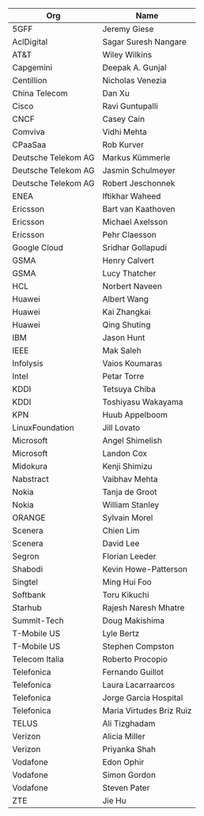 | Org                    | Name                                                |
| -----------------------| ----------------------------------------------------|
| 5GFF	| Jeremy Giese |
| AclDigital | Sagar Suresh Nangare |
| AT&T	| Wiley Wilkins |
| Capgemini	| Deepak A. Gunjal |
| Centillion | Nicholas Venezia |
| China Telecom | Dan Xu |
| Cisco | Ravi Guntupalli |
| CNCF | Casey Cain |
| Comviva | Vidhi Mehta |
| CPaaSaa | Rob Kurver |
| Deutsche Telekom AG	| Markus Kümmerle |
| Deutsche Telekom AG	| Jasmin Schulmeyer |
| Deutsche Telekom AG	| Robert Jeschonnek |
| ENEA | Iftikhar Waheed |
| Ericsson | Bart van Kaathoven |
| Ericsson | Michael Axelsson |
| Ericsson | Pehr Claesson |
| Google Cloud	| Sridhar Gollapudi |
| GSMA	| Henry Calvert |
| GSMA	| Lucy Thatcher |
| HCL | Norbert Naveen |
| Huawei| Albert Wang |
| Huawei | Kai Zhangkai |
| Huawei| Qing Shuting |
| IBM	| Jason Hunt |
| IEEE | Mak Saleh |
| Infolysis | Vaios Koumaras |
| Intel	| Petar Torre |
| KDDI | Tetsuya Chiba |
| KDDI	| Toshiyasu Wakayama |
| KPN | Huub Appelboom |
| LinuxFoundation | Jill Lovato |
| Microsoft | Angel Shimelish |
| Microsoft	| Landon Cox |
| Midokura	| Kenji Shimizu |
| Nabstract | Vaibhav Mehta |
| Nokia	| Tanja de Groot |
| Nokia	| William Stanley |
| ORANGE	| Sylvain Morel |
| Scenera	| Chien Lim |
| Scenera	| David Lee |
| Segron | Florian Leeder |
| Shabodi | Kevin Howe-Patterson |
| Singtel | Ming Hui Foo |
| Softbank | Toru Kikuchi |
| Starhub | Rajesh Naresh Mhatre |
| Summit-Tech | Doug Makishima |
| T-Mobile US	| Lyle Bertz |
| T-Mobile US	| Stephen Compston |
| Telecom Italia	| Roberto Procopio |
| Telefonica | Fernando Guillot |
| Telefonica | Laura Lacarraarcos |
| Telefonica | Jorge Garcia Hospital |
| Telefonica	| Maria Virtudes Briz Ruiz |
| TELUS	| Ali Tizghadam |
| Verizon	| Alicia Miller |
| Verizon	| Priyanka Shah |
| Vodafone	| Edon Ophir |
| Vodafone	| Simon Gordon |
| Vodafone	| Steven Pater |
| ZTE | Jie Hu |
